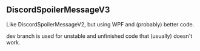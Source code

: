 ## DiscordSpoilerMessageV3
Like DiscordSpoilerMessageV2, but using WPF and (probably) better code.

dev branch is used for unstable and unfinished code that (usually) doesn't work.
